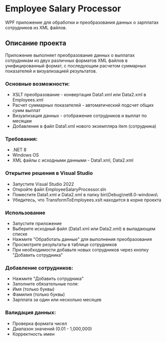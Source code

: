 # Employee Salary Processor
WPF приложение для обработки и преобразования данных о зарплатах сотрудников из XML файлов.
## Описание проекта
Приложение выполняет преобразование данных о выплатах сотрудникам из двух различных форматов XML файлов в унифицированный формат, с последующим расчетом суммарных показателей и визуализацией результатов.
### Основные возможности:
- XSLT преобразование - конвертация Data1.xml или Data2.xml в Employees.xml  
- Расчет суммарных показателей - автоматический подсчет общих сумм выплат  
- Визуализация данных - отображение сотрудников и выплат по месяцам  
- Добавление в файл Data1.xml нового экземпляра item (сотрудника)
### Требования:
- .NET 8
- Windows OS
- XML файлы с исходными данными - Data1.xml, Data2.xml
### Открытие решения в Visual Studio
- Запустите Visual Studio 2022  
- Откройте файл EmployeeSalaryProcessor.sln  
- Поместите Data1.xml и Data2.xml в папку bin\Debug\net8.0-windows\  
- Убедитесь, что TransformToEmployees.xslt находится в корне проекта
### Использование
- Запустите приложение
- Выберите исходный файл (Data1.xml или Data2.xml) в выпадающем списке
- Нажмите "Обработать данные" для выполнения преобразования
- Просмотрите результаты в таблице сотрудников
- При необходимости добавьте новых сотрудников через кнопку "Добавить сотрудника"
### Добавление сотрудников:
- Нажмите "Добавить сотрудника"
- Заполните обязательные поля:
- Имя (только буквы)
- Фамилия (только буквы)
- Зарплата за один или несколько месяцев
### Валидация данных:  
- Проверка формата чисел  
- Диапазон значений (0.01 - 1,000,000)  
- Корректность имен
